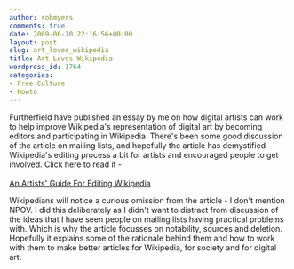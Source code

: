 ```yaml
---
author: robmyers
comments: true
date: 2009-06-10 22:16:56+00:00
layout: post
slug: art_loves_wikipedia
title: Art Loves Wikipedia
wordpress_id: 1764
categories:
- Free Culture
- Howto
---
```


Furtherfield have published an essay by me on how digital artists can work to help improve Wikipedia's representation of digital art by becoming editors and participating in Wikipedia. There's been some good discussion of the article on mailing lists, and hopefully the article has demystified Wikipedia's editing process a bit for artists and encouraged people to get involved. Click here to read it -   
[  
An Artists' Guide For Editing Wikipedia](http://www.furtherfield.org/displayreview.php?review_id=350)  
  
Wikipedians will notice a curious omission from the article - I don't mention NPOV. I did this deliberately as I didn't want to distract from discussion of the ideas that I have seen people on mailing lists having practical problems with. Which is why the article focusses on notability, sources and deletion. Hopefully it explains some of the rationale behind them and how to work with them to make better articles for Wikipedia, for society and for digital art.  


